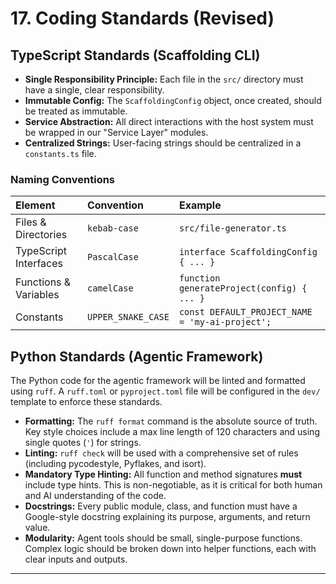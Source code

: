 # 17. Coding Standards (Revised)

## TypeScript Standards (Scaffolding CLI)

*   **Single Responsibility Principle:** Each file in the `src/` directory must have a single, clear responsibility.
*   **Immutable Config:** The `ScaffoldingConfig` object, once created, should be treated as immutable.
*   **Service Abstraction:** All direct interactions with the host system must be wrapped in our "Service Layer" modules.
*   **Centralized Strings:** User-facing strings should be centralized in a `constants.ts` file.

### Naming Conventions

| Element | Convention | Example |
| :--- | :--- | :--- |
| Files & Directories | `kebab-case` | `src/file-generator.ts` |
| TypeScript Interfaces | `PascalCase` | `interface ScaffoldingConfig { ... }` |
| Functions & Variables | `camelCase` | `function generateProject(config) { ... }` |
| Constants | `UPPER_SNAKE_CASE` | `const DEFAULT_PROJECT_NAME = 'my-ai-project';` |

## Python Standards (Agentic Framework)

The Python code for the agentic framework will be linted and formatted using `ruff`. A `ruff.toml` or `pyproject.toml` file will be configured in the `dev/` template to enforce these standards.

*   **Formatting:** The `ruff format` command is the absolute source of truth. Key style choices include a max line length of 120 characters and using single quotes (`'`) for strings.
*   **Linting:** `ruff check` will be used with a comprehensive set of rules (including pycodestyle, Pyflakes, and isort).
*   **Mandatory Type Hinting:** All function and method signatures **must** include type hints. This is non-negotiable, as it is critical for both human and AI understanding of the code.
*   **Docstrings:** Every public module, class, and function must have a Google-style docstring explaining its purpose, arguments, and return value.
*   **Modularity:** Agent tools should be small, single-purpose functions. Complex logic should be broken down into helper functions, each with clear inputs and outputs.

---
